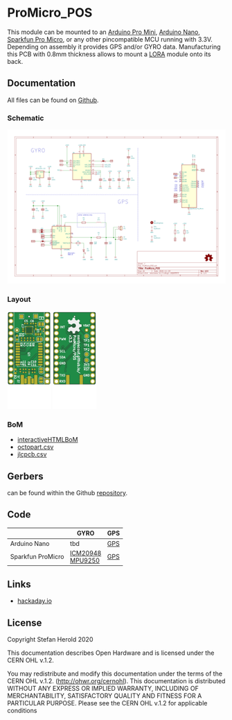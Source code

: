 # ProMicro_POS
This module can be mounted to an [Arduino Pro Mini](https://www.sparkfun.com/products/11113), [Arduino Nano](https://store.arduino.cc/arduino-nano), [Sparkfun Pro Micro](https://www.sparkfun.com/products/12587), or any other pincompatible MCU running with 3.3V. Depending on assembly it provides GPS and/or GYRO data. Manufacturing this PCB with 0.8mm thickness allows to mount a [LORA](../LORA) module onto its back.

## Documentation
All files can be found on [Github](https://github.com/nerdyscout/ProMicro/tree/master/POS).

### Schematic
[![ProMicro_POS-Schematic](docs/img/ProMicro_POS-schematic.svg)](docs/ProMicro_POS-schematic.pdf)

### Layout
<a href="docs/ProMicro_POS-documentation.pdf"><img src="docs/img/ProMicro_POS-top.svg" alt="ProMicro_POS-top" width="20%"/></a>
<a href="docs/ProMicro_POS-documentation.pdf"><img src="docs/img/ProMicro_POS-bottom.svg" alt="ProMicro_POS-bottom" width="20%"/></a>

### BoM
  * [interactiveHTMLBoM](https://nerdyscout.github.io/ProMicro/POS/docs/bom/ProMicro_POS-ibom.html)
  * [octopart.csv](docs/bom/ProMicro_POS-bom_octopart.csv)
  * [jlcpcb.csv](gerbers/ProMicro_POS-bom_jlcpcb.csv)

## Gerbers
can be found within the Github [repository](gerbers).

## Code
| | GYRO | GPS |
| --- | --- | --- |
| Arduino Nano | tbd | [GPS](examples/Arduino_Nano_GPS/Arduino_Nano_GPS.ino) |
| Sparkfun ProMicro | [ICM20948](examples/Sparkfun_ProMicro_ICM20948/Sparkfun_ProMicro_ICM20948.ino)<br>[MPU9250](examples/Sparkfun_ProMicro_MPU9250/Sparkfun_ProMicro_MPU9250.ino) | [GPS](examples/Sparkfun_ProMicro_GPS/Sparkfun_ProMicro_GPS.ino) |

## Links
  * [hackaday.io](https://hackaday.io/project/171898-promicro)

## License
Copyright Stefan Herold 2020

This documentation describes Open Hardware and is licensed under the CERN OHL v.1.2.

You may redistribute and modify this documentation under the terms of the CERN OHL v.1.2. (http://ohwr.org/cernohl). This documentation is distributed WITHOUT ANY EXPRESS OR IMPLIED WARRANTY, INCLUDING OF MERCHANTABILITY, SATISFACTORY QUALITY AND FITNESS FOR A PARTICULAR PURPOSE. Please see the CERN OHL v.1.2 for applicable conditions
